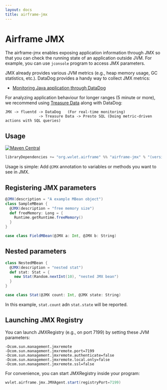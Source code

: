 ```yaml
---
layout: docs
title: airframe-jmx
---
```


# Airframe JMX

The airframe-jmx enables exposing application information through JMX so that you can check the running state of an application outside JVM. For example, you can
use `jconsole` program to access JMX parameters.

JMX already provides various JVM metrics (e.g., heap memory usage, GC statistics, etc.). DataDog provides a handy way to collect JMX metrics:

 * [Monitoring Java application through DataDog](http://docs.datadoghq.com/integrations/java/)

For analyzing application behaviour for longer ranges (5 minute or more), we recommend using [Treasure Data](treasuredata.com) along with DataDog:
```
JMX -> fluentd -> DataDog   (For real-time monitoring)
               -> Treasure Data -> Presto SQL (Doing metric-driven actions with SQL queries)
```

## Usage

[![Maven Central](https://maven-badges.herokuapp.com/maven-central/org.wvlet.airframe/airframe-jmx_2.12/badge.svg)](https://maven-badges.herokuapp.com/maven-central/org.wvlet.airframe/airframe-jmx_2.12/)

```scala
libraryDependencies += "org.wvlet.airframe" %% "airframe-jmx" % "(version)"
```

Usage is simple: Add `@JMX` annotation to variables or methods you want to see in JMX.


## Registering JMX parameters
```scala
@JMX(description = "A example MBean object")
class SampleMBean {
  @JMX(description = "free memory size")
  def freeMemory: Long = {
    Runtime.getRuntime.freeMemory()
  }
}
```

```scala
case class FieldMBean(@JMX a: Int, @JMX b: String)
```

## Nested parameters

```scala
class NestedMBean {
  @JMX(description = "nested stat")
  def stat: Stat = {
    new Stat(Random.nextInt(10), "nested JMX bean")
  }
}

case class Stat(@JMX count: Int, @JMX state: String)
```
In this example, `stat.count` adn `stat.state` will be reported.


## Launching JMX Registry

You can launch JMXRegistry (e.g., on port 7199) by setting these JVM parameters:
```
-Dcom.sun.management.jmxremote
-Dcom.sun.management.jmxremote.port=7199
-Dcom.sun.management.jmxremote.authenticate=false
-Dcom.sun.management.jmxremote.local.only=false
-Dcom.sun.management.jmxremote.ssl=false
```

For convenience, you can start JMXRegistry inside your program:

```scala
wvlet.airframe.jmx.JMXAgent.start(registryPort=7199)
```
